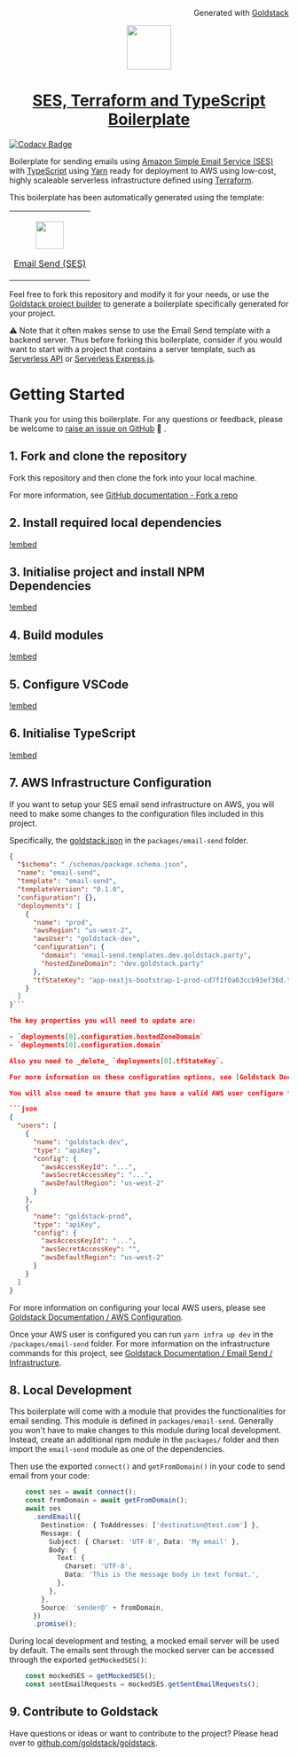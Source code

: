 
<p align="right"><img src="https://cdn.goldstack.party/img/202203/goldstack_icon.png" height="12"> Generated with <a href="https://goldstack.party">Goldstack</a></p>

<p align="center">
  <a href="https://goldstack.party/templates/ses">
    <img src="https://cdn.goldstack.party/img/202204/ses2.svg" height="80">
    <h1 align="center">SES, Terraform and TypeScript Boilerplate</h1>
  </a>
</p>

[![Codacy Badge](https://app.codacy.com/project/badge/Grade/a543d8d5d69d40ef86127f310b17a2ed)](https://www.codacy.com/gh/goldstack/nextjs-bootstrap-boilerplate/dashboard)

Boilerplate for sending emails using [Amazon Simple Email Service (SES)](https://aws.amazon.com/ses/) with [TypeScript](https://www.typescriptlang.org/) using [Yarn](https://yarnpkg.com/) ready for deployment to AWS using low-cost, highly scaleable serverless infrastructure defined using [Terraform](https://www.terraform.io/).

This boilerplate has been automatically generated using the template:

<table>
  <tbody>
    <tr>
      <td>
        <p align="center"><a href="https://goldstack.party/templates/ses"><img width="50" src="https://cdn.goldstack.party/img/202204/ses2.svg"></a></p>
        <p><a href="https://goldstack.party/templates/ses">Email Send (SES)</a></p>
      </td>
    </tr>
  </tbody>
</table>

Feel free to fork this repository and modify it for your needs, or use the [Goldstack project builder](https://goldstack.party/build) to generate a boilerplate specifically generated for your project.

⚠️ Note that it often makes sense to use the Email Send template with a backend server. Thus before forking this boilerplate, consider if you would want to start with a project that contains a server template, such as [Serverless API](https://goldstack.party/templates/serverless-api) or [Serverless Express.js](https://goldstack.party/templates/express-lambda).


# Getting Started

Thank you for using this boilerplate. For any questions or feedback, please be welcome to [raise an issue on GitHub](https://github.com/goldstack/goldstack/issues) 🤗 .

## 1. Fork and clone the repository

Fork this repository and then clone the fork into your local machine.

For more information, see [GitHub documentation - Fork a repo](https://docs.github.com/en/get-started/quickstart/fork-a-repo)

## 2. Install required local dependencies

[!embed](./../../../../../../workspaces/docs/docs/shared/getting-started/dependencies.md)

## 3. Initialise project and install NPM Dependencies

[!embed](./../../../../../../workspaces/docs/docs/shared/getting-started/install.md)

## 4. Build modules

[!embed](./../../../../../../workspaces/docs/docs/shared/getting-started/build.md)

## 5. Configure VSCode

[!embed](./../../../../../../workspaces/docs/docs/shared/getting-started/vscode.md)

## 6. Initialise TypeScript

[!embed](./../../../../../../workspaces/docs/docs/shared/getting-started/typescript.md)

## 7. AWS Infrastructure Configuration

If you want to setup your SES email send infrastructure on AWS, you will need to make some changes to the configuration files included in this project.

Specifically, the [goldstack.json]() in the `packages/email-send` folder.

```json
{
  "$schema": "./schemas/package.schema.json",
  "name": "email-send",
  "template": "email-send",
  "templateVersion": "0.1.0",
  "configuration": {},
  "deployments": [
    {
      "name": "prod",
      "awsRegion": "us-west-2",
      "awsUser": "goldstack-dev",
      "configuration": {
        "domain": "email-send.templates.dev.goldstack.party",
        "hostedZoneDomain": "dev.goldstack.party"
      },
      "tfStateKey": "app-nextjs-bootstrap-1-prod-cd7f1f0a63ccb93ef36d.tfstate"
    }
  ]
}```

The key properties you will need to update are:

- `deployments[0].configuration.hostedZoneDomain`
- `deployments[0].configuration.domain`

Also you need to _delete_ `deployments[0].tfStateKey`.

For more information on these configuration options, see [Goldstack Documentation / Email Send / Configure](https://docs.goldstack.party/docs/templates/email-send#configure).

You will also need to ensure that you have a valid AWS user configure to deploy to AWS. For this, create a file in `/config/infra/config.json` (relative to project root).

```json
{
  "users": [
    {
      "name": "goldstack-dev",
      "type": "apiKey",
      "config": {
        "awsAccessKeyId": "...",
        "awsSecretAccessKey": "...",
        "awsDefaultRegion": "us-west-2"
      }
    },
    {
      "name": "goldstack-prod",
      "type": "apiKey",
      "config": {
        "awsAccessKeyId": "...",
        "awsSecretAccessKey": "",
        "awsDefaultRegion": "us-west-2"
      }
    }
  ]
}
```

For more information on configuring your local AWS users, please see [Goldstack Documentation / AWS Configuration](https://docs.goldstack.party/docs/goldstack/configuration#aws-configuration).

Once your AWS user is configured you can run `yarn infra up dev` in the `/packages/email-send` folder. For more information on the infrastructure commands for this project, see [Goldstack Documentation / Email Send / Infrastructure](https://docs.goldstack.party/docs/templates/email-send#infrastructure).

## 8. Local Development

This boilerplate will come with a module that provides the functionalities for email sending. This module is defined in `packages/email-send`. Generally you won't have to make changes to this module during local development. Instead, create an additional npm module in the `packages/` folder and then import the `email-send` module as one of the dependencies.

Then use the exported `connect()` and `getFromDomain()` in your code to send email from your code: 

```typescript
    const ses = await connect();
    const fromDomain = await getFromDomain();
    await ses
      .sendEmail({
        Destination: { ToAddresses: ['destination@test.com'] },
        Message: {
          Subject: { Charset: 'UTF-8', Data: 'My email' },
          Body: {
            Text: {
              Charset: 'UTF-8',
              Data: 'This is the message body in text format.',
            },
          },
        },
        Source: 'sender@' + fromDomain,
      })
      .promise();
```

During local development and testing, a mocked email server will be used by default. The emails sent through the mocked server can be accessed through the exported `getMockedSES()`:

```typescript
    const mockedSES = getMockedSES();
    const sentEmailRequests = mockedSES.getSentEmailRequests();
```
## 9. Contribute to Goldstack

Have questions or ideas or want to contribute to the project? Please head over to [github.com/goldstack/goldstack](https://github.com/goldstack/goldstack).
